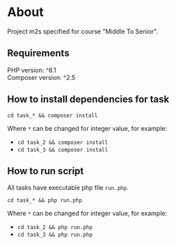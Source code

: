 # About
Project m2s specified for course "Middle To Senior".

## Requirements
PHP version: ^8.1   
Composer version: ^2.5  

## How to install dependencies for task
```shell
cd task_* && composer install
```
Where `*` can be changed for integer value, for example:
- `cd task_2 && composer install`
- `cd task_3 && composer install`

## How to run script
All tasks have executable php file `run.php`.
```shell
cd task_* && php run.php
```
Where `*` can be changed for integer value, for example:
- `cd task_2 && php run.php`
- `cd task_3 && php run.php`
